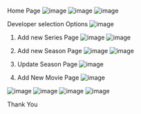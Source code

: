 Home Page
![image](https://github.com/user-attachments/assets/7aaf3e4d-f29e-4023-8f97-5cc48c54a3c8)
![image](https://github.com/user-attachments/assets/0250f2e7-d510-415d-a6e4-9d4763b9dca5)
![image](https://github.com/user-attachments/assets/1ccd5aba-83ef-4c2d-9780-22381c2db940)


Developer selection Options
![image](https://github.com/user-attachments/assets/e0afa549-f0ba-407c-bec6-8428f62716b6)

1. Add new Series Page
![image](https://github.com/user-attachments/assets/9bd30f3e-f455-4774-a2a6-17b575fa0092)
![image](https://github.com/user-attachments/assets/b4e5007b-5094-4537-bb88-55dfa094f549)

2. Add new Season Page
![image](https://github.com/user-attachments/assets/583b3f6f-2f0f-452f-993d-55f7bf10ee37)
![image](https://github.com/user-attachments/assets/ca326700-9bcc-4b58-9ff2-4187abaec6ad)

3. Update Season Page
![image](https://github.com/user-attachments/assets/7d384f77-92a4-4d96-a55b-c28cd3ca4e58)

4. Add New Movie Page
![image](https://github.com/user-attachments/assets/05629d14-9ab8-4a67-a0d5-5512d9d91087)


![image](https://github.com/user-attachments/assets/a7d35136-71db-4763-8041-e665bf3ce146)
![image](https://github.com/user-attachments/assets/d4d24fd7-26a3-415e-9696-6e860d60f484)
![image](https://github.com/user-attachments/assets/1e893feb-ce4d-473e-b06f-e99b8b3ad53a)
![image](https://github.com/user-attachments/assets/ab0fee57-e39b-419c-b07f-eb7eda74565b)


Thank You
